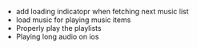 * add loading indicatopr when fetching next music list
* load music for playing music items
* Properly play the playlists
* Playing long audio on ios